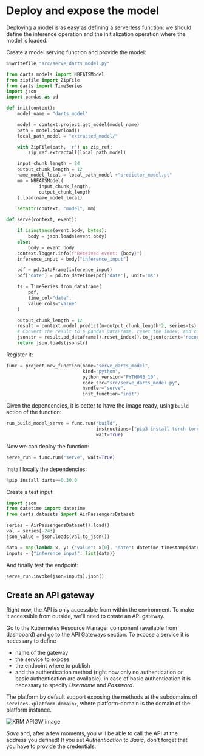 # Deploy and expose the model

Deploying a model is as easy as defining a serverless function: we should define the inference operation and the initialization
operation where the model is loaded.

Create a model serving function and provide the model:

```python
%%writefile "src/serve_darts_model.py"

from darts.models import NBEATSModel
from zipfile import ZipFile
from darts import TimeSeries
import json
import pandas as pd

def init(context):
    model_name = "darts_model"

    model = context.project.get_model(model_name)
    path = model.download()
    local_path_model = "extracted_model/"

    with ZipFile(path, 'r') as zip_ref:
        zip_ref.extractall(local_path_model)

    input_chunk_length = 24
    output_chunk_length = 12
    name_model_local = local_path_model +"predictor_model.pt"
    mm = NBEATSModel(
            input_chunk_length,
            output_chunk_length
    ).load(name_model_local)

    setattr(context, "model", mm)

def serve(context, event):

    if isinstance(event.body, bytes):
        body = json.loads(event.body)
    else:
        body = event.body
    context.logger.info(f"Received event: {body}")
    inference_input = body["inference_input"]

    pdf = pd.DataFrame(inference_input)
    pdf['date'] = pd.to_datetime(pdf['date'], unit='ms')

    ts = TimeSeries.from_dataframe(
        pdf,
        time_col="date",
        value_cols="value"
    )

    output_chunk_length = 12
    result = context.model.predict(n=output_chunk_length*2, series=ts)
    # Convert the result to a pandas DataFrame, reset the index, and convert to a list
    jsonstr = result.pd_dataframe().reset_index().to_json(orient='records')
    return json.loads(jsonstr)
```

Register it:

```python
func = project.new_function(name="serve_darts_model",
                            kind="python",
                            python_version="PYTHON3_10",
                            code_src="src/serve_darts_model.py",
                            handler="serve",
                            init_function="init")
```

Given the dependencies, it is better to have the image ready, using ``build`` action of the function:

```python
run_build_model_serve = func.run("build",
                                 instructions=["pip3 install torch torchvision torchaudio --index-url https://download.pytorch.org/whl/cpu","pip3 install darts patsy scikit-learn"],
                                 wait=True)
```

Now we can deploy the function:

```python
serve_run = func.run("serve", wait=True)
```

Install locally the dependencies:

```python
%pip install darts==0.30.0
```

Create a test input:

```python
import json
from datetime import datetime
from darts.datasets import AirPassengersDataset

series = AirPassengersDataset().load()
val = series[-24:]
json_value = json.loads(val.to_json())

data = map(lambda x, y: {"value": x[0], "date": datetime.timestamp(datetime.strptime(y, "%Y-%m-%dT%H:%M:%S.%f"))*1000}, json_value["data"], json_value["index"])
inputs = {"inference_input": list(data)}
```

And finally test the endpoint:

```python
serve_run.invoke(json=inputs).json()
```

## Create an API gateway

Right now, the API is only accessible from within the environment. To make it accessible from outside, we'll need to create an API gateway.

Go to the Kubernetes Resource Manager component (available from dashboard) and go to the API Gateways section. To expose a service it is necessary to define

- name of the gateway
- the service to expose
- the endpoint where to publish
- and the authentication method (right now only no authentication or basic authentication are available). in case of basic authentication it is necessary to specify  *Username* and *Password*.

The platform by default support exposing the methods at the subdomains of ``services.<platform-domain>``, where platform-domain is the domain of the platform instance.

![KRM APIGW image](../../images/scenario-etl/apigw-krm.png)

*Save* and, after a few moments, you will be able to call the API at the address you defined! If you set *Authentication* to *Basic*, don't forget that you have to provide the credentials.
